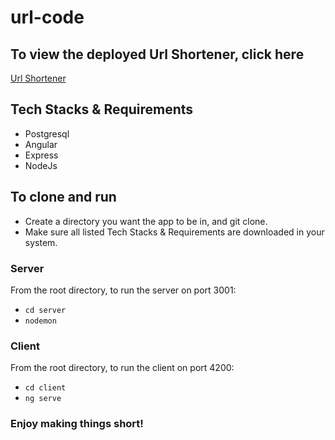 # url-code
## To view the deployed Url Shortener, click here
[Url Shortener](https://url-shorten-ui.herokuapp.com/)

## Tech Stacks & Requirements
- Postgresql
- Angular
- Express
- NodeJs

## To clone and run
- Create a directory you want the app to be in, and git clone.
- Make sure all listed Tech Stacks & Requirements are downloaded in your system.

### Server 
From the root directory, to run the server on port 3001:
* ```cd server```
* ```nodemon```

### Client
From the root directory, to run the client on port 4200:
* ```cd client```
* ```ng serve```

### Enjoy making things short!
